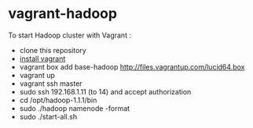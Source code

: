 vagrant-hadoop
==============

To start Hadoop cluster with Vagrant :
- clone this repository
- [install vagrant](http://www.vagrantup.com/) 
- vagrant box add base-hadoop http://files.vagrantup.com/lucid64.box
- vagrant up
- vagrant ssh master
- sudo ssh 192.168.1.11 (to 14) and accept authorization
- cd /opt/hadoop-1.1.1/bin
- sudo ./hadoop namenode -format
- sudo ./start-all.sh
